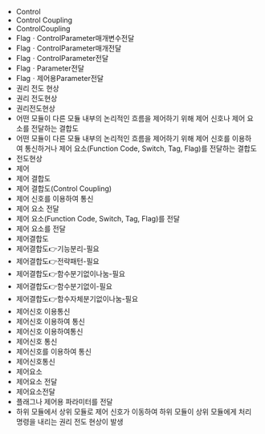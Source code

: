 ﻿- Control
- Control Coupling
- ControlCoupling
- FlagㆍControlParameter매개변수전달
- FlagㆍControlParameter매개전달
- FlagㆍControlParameter전달
- FlagㆍParameter전달
- Flagㆍ제어용Parameter전달
- 권리 전도 현상
- 권리 전도현상
- 권리전도현상
- 어떤 모듈이 다른 모듈 내부의 논리적인 흐름을 제어하기 위해 제어 신호나 제어 요소를 전달하는 결합도
- 어떤 모듈이 다른 모듈 내부의 논리적인 흐름을 제어하기 위해 제어 신호를 이용하여 통신하거나 제어 요소(Function Code, Switch, Tag, Flag)를 전달하는 결합도
- 전도현상
- 제어
- 제어 결합도
- 제어 결합도(Control Coupling)
- 제어 신호를 이용하여 통신
- 제어 요소 전달
- 제어 요소(Function Code, Switch, Tag, Flag)를 전달
- 제어 요소를 전달
- 제어결합도
- 제어결합도👉기능분리-필요
- 제어결합도👉전략패턴-필요
- 제어결합도👉함수분기없이나눔-필요
- 제어결합도👉함수분기없이-필요
- 제어결합도👉함수자체분기없이나눔-필요
- 제어신호 이용통신
- 제어신호 이용하여 통신
- 제어신호 이용하여통신
- 제어신호 통신
- 제어신호를 이용하여 통신
- 제어신호통신
- 제어요소
- 제어요소 전달
- 제어요소전달
- 플래그나 제어용 파라미터를 전달
- 하위 모듈에서 상위 모듈로 제어 신호가 이동하여 하위 모듈이 상위 모듈에게 처리 명령을 내리는 권리 전도 현상이 발생
